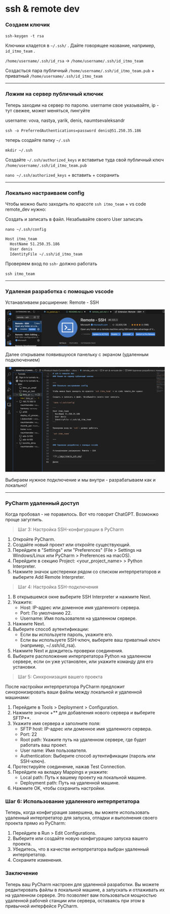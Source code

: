 # ssh & remote dev 

### Создаем ключик 

`ssh-keygen -t rsa`

Ключики кладется в `~/.ssh/` . Дайте говорящее название, например,  `id_itmo_team` .

 
`/home/username/.ssh/id_rsa` ->  `/home/username/.ssh/id_itmo_team`

Создасться пара публичный `/home/username/.ssh/id_itmo_team.pub` + приватный `/home/username/.ssh/id_itmo_team`


---
### Ложим на сервер публичный ключик 

Теперь заходим на сервер по паролю. username свое указывайте, ip - тут свежее, может меняться, пингуйте

username: vova, nastya, yarik, denis, naumtsevaleksandr

`ssh -o PreferredAuthentications=password denis@51.250.35.186`


теперь создайте папку `~/.ssh`

`mkdir ~/.ssh`

Создайте `~/.ssh/authorized_keys` и вставитье туда свой публичный ключ `/home/username/.ssh/id_itmo_team.pub`

`nano ~/.ssh/authorized_keys` + вставить + сохранить

---
### Локально настраиваем config 

Чтобы можно было заходить по красоте `ssh itmo_team` + vs code remote_dev нужно: 

Создать и записать в файл. Незабывайте своего User записать

`nano ~/.ssh/config`

```
Host itmo_team
  HostName 51.250.35.186
  User denis
  IdentityFile ~/.ssh/id_itmo_team
```

Проверяем вход по `ssh`- должно работать

`ssh itmo_team`

--- 

### Удаленая разработка с помощью vscode

Устанавливаем расширение: Remote - SSH

![](./imgs/remote_ssh.png)

Далее открываем появившуюся панельку с экраном (удаленным подключением)

![alt text](./imgs/remote_v2.png)

Выбираем нужное подключение и мы внутри - разрабатываем как и локально! 

--- 

### PyCharm удаленный доступ 

Когда пробовал - не поравилось. Вот что говорит ChatGPT. Возмонжо проще загуглить. 


> Шаг 3: Настройка SSH-конфигурации в PyCharm

1. Откройте PyCharm.
2. Создайте новый проект или откройте существующий.
3. Перейдите в "Settings" или "Preferences" (File > Settings на Windows/Linux или PyCharm > Preferences на macOS).
4. Перейдите в секцию Project: <your_project_name> > Python Interpreter.
5. Нажмите значок шестеренки рядом со списком интерпретаторов и выберите Add Remote Interpreter.

> Шаг 4: Настройка SSH-подключения

1. В открывшемся окне выберите SSH Interpreter и нажмите Next.
2. Укажите:
   - Host: IP-адрес или доменное имя удаленного сервера.
   - Port: По умолчанию 22.
   - Username: Имя пользователя на удаленном сервере.
3. Нажмите Next.
4. Выберите способ аутентификации:
   - Если вы используете пароль, укажите его.
   - Если вы используете SSH-ключ, выберите ваш приватный ключ (например, ~/.ssh/id_rsa).
5. Нажмите Next и дождитесь проверки соединения.
6. Выберите расположение интерпретатора Python на удаленном сервере, если он уже установлен, или укажите команду для его установки.

> Шаг 5: Синхронизация вашего проекта

После настройки интерпретатора PyCharm предложит синхронизировать ваши файлы между локальной и удаленной машинами:

1. Перейдите в Tools > Deployment > Configuration.
2. Нажмите значок +** для добавления нового сервера и выберите SFTP**.
3. Укажите имя сервера и заполните поля:
   - SFTP host: IP-адрес или доменное имя удаленного сервера.
   - Port: 22
   - Root path: Укажите путь на удаленном сервере, где будет работать ваш проект.
   - User name: Имя пользователя.
   - Authentication: Выберите способ аутентификации (пароль или SSH-ключ).
4. Протестируйте соединение, нажав Test Connection.
5. Перейдите на вкладку Mappings и укажите:
   - Local path: Путь к вашему проекту на локальной машине.
   - Deployment path: Путь на удаленной машине.
6. Нажмите OK, чтобы сохранить настройки.

### Шаг 6: Использование удаленного интерпретатора

Теперь, когда конфигурация завершена, вы можете использовать удаленный интерпретатор для запуска, отладки и выполнения своего проекта прямо из PyCharm:

1. Перейдите в Run > Edit Configurations.
2. Выберите или создайте новую конфигурацию запуска вашего проекта.
3. Убедитесь, что в качестве интерпретатора выбран удаленный интерпретатор.
4. Сохраните изменения.

### Заключение

Теперь ваш PyCharm настроен для удаленной разработки. Вы можете редактировать файлы в локальной машине, а запускать и отлаживать их на удаленном сервере. Это позволяет вам пользоваться мощностью удаленной рабочей станции или сервера, оставаясь при этом в привычной интерфейсе PyCharm.
